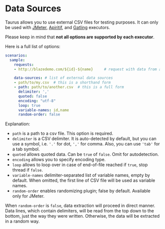 # Data Sources
Taurus allows you to use external CSV files for testing purposes. It can only be used with
[JMeter](JMeter.md), [Apiritif](Apiritif.md), and [Gatling](Gatling.md) executors.

Please keep in mind that **not all options are supported by each executor**. 

Here is a full list of options:
```yaml
scenarios:
  sample:
    requests:
    - http://blazedemo.com/${id}-${name}     # request with data from a file

    data-sources: # list of external data sources
    - path/to/my.csv  # this is a shorthand form
    - path: path/to/another.csv  # this is a full form
      delimiter: ','
      quoted: false
      encoding: "utf-8"
      loop: true
      variable-names: id,name
      random-order: false
```

Explanation:
  - `path` is a path to a csv file. This option is required.
  - `delimiter` is a CSV delimiter. It is auto-detected by default, but you can use a symbol, i.e. `'.'` for dot, `','` for comma. Also, you can use `'tab'` for a tab symbol.
  - `quoted` allows quoted data. Can be `true` of `false`. Omit for autodetection.
  - `encoding` allows you to specify encoding type.
  - `loop` allows to loop over in case of end-of-file reached if `true`, stop thread if `false`.
  - `variable-names` delimiter-separated list of variable names, empty by default. When omitted, the first line of CSV file will be used as variable names.
  - `random-order` enables randomizing plugin; false by default. Available only for JMeter.

When `random-order` is `false`, data extraction will proceed in direct manner. Data lines, which contain delimiters, will be read from the top down to the bottom, just the way they were written. Otherwise, the data will be extracted in a random way.
